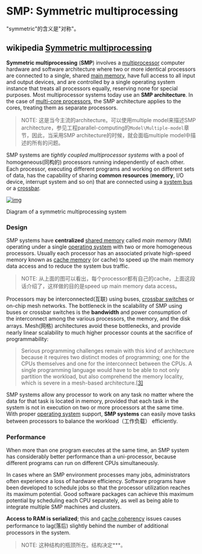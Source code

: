 # SMP: Symmetric multiprocessing

"symmetric"的含义是"对称"。

## wikipedia [Symmetric multiprocessing](https://en.wikipedia.org/wiki/Symmetric_multiprocessing)

**Symmetric multiprocessing** (**SMP**) involves a [multiprocessor](https://en.wikipedia.org/wiki/Multiprocessor) computer hardware and software architecture where two or more identical processors are connected to a single, shared [main memory](https://en.wikipedia.org/wiki/Main_memory), have full access to all input and output devices, and are controlled by a single operating system instance that treats all processors equally, reserving none for special purposes. Most multiprocessor systems today use an **SMP architecture**. In the case of [multi-core processors](https://en.wikipedia.org/wiki/Multi-core_processor), the SMP architecture applies to the cores, treating them as separate processors.

> NOTE: 这是当今主流的architecture。可以使用multiple model来描述SMP architecture，参见工程parallel-computing的`Model\Multiple-model`章节，因此，当采用SMP architecture的时候，就会面临multiple model中描述的所有的问题。



SMP systems are *tightly coupled multiprocessor systems* with a pool of homogeneous(同构的) processors running independently of each other. Each processor, executing different programs and working on different sets of data, has the capability of sharing **common resources** (**memory**, I/O device, interrupt system and so on) that are connected using a [system bus](https://en.wikipedia.org/wiki/System_bus) or a [crossbar](https://en.wikipedia.org/wiki/Crossbar_switch).

[![img](https://upload.wikimedia.org/wikipedia/commons/thumb/1/1c/SMP_-_Symmetric_Multiprocessor_System.svg/440px-SMP_-_Symmetric_Multiprocessor_System.svg.png)](https://en.wikipedia.org/wiki/File:SMP_-_Symmetric_Multiprocessor_System.svg)

Diagram of a symmetric multiprocessing system



### Design

SMP systems have **centralized** [shared memory](https://en.wikipedia.org/wiki/Shared_memory_architecture) called *main memory* (MM) operating under a single [operating system](https://en.wikipedia.org/wiki/Operating_system) with two or more homogeneous processors. Usually each processor has an associated private high-speed memory known as [cache memory](https://en.wikipedia.org/wiki/Cache_memory) (or cache) to speed up the main memory data access and to reduce the system bus traffic.

> NOTE: 从上面的图可以看出，每个processor都有自己的cache，上面这段话介绍了，这样做的目的是speed up main memory data access。

Processors may be interconnected(互联) using buses, [crossbar switches](https://en.wikipedia.org/wiki/Crossbar_switch) or on-chip mesh networks. The bottleneck in the scalability of SMP using buses or crossbar switches is the **bandwidth** and power consumption of the interconnect among the various processors, the memory, and the disk arrays. Mesh(网格) architectures avoid these bottlenecks, and provide nearly linear scalability to much higher processor counts at the sacrifice of programmability:

> Serious programming challenges remain with this kind of architecture because it requires two distinct modes of programming; one for the CPUs themselves and one for the interconnect between the CPUs. A single programming language would have to be able to not only partition the workload, but also comprehend the memory locality, which is severe in a mesh-based architecture.[[3\]](https://en.wikipedia.org/wiki/Symmetric_multiprocessing#cite_note-AutoMQ-1-3)

SMP systems allow any processor to work on any task no matter where the data for that task is located in memory, provided that each task in the system is not in execution on two or more processors at the same time. With proper [operating system](https://en.wikipedia.org/wiki/Operating_system) support, **SMP systems** can easily move tasks between processors to balance the workload（工作负载） efficiently.

### Performance

When more than one program executes at the same time, an SMP system has considerably better performance than a uni-processor, because different programs can run on different CPUs simultaneously.

In cases where an SMP environment processes many jobs, administrators often experience a loss of hardware efficiency. Software programs have been developed to schedule jobs so that the processor utilization reaches its maximum potential. Good software packages can achieve this maximum potential by scheduling each CPU separately, as well as being able to integrate multiple SMP machines and clusters.

**Access to RAM is serialized**; this and [cache coherency](https://infogalactic.com/info/Cache_coherency) issues causes performance to lag(落后) slightly behind the number of additional processors in the system.

> NOTE: 这种结构的瓶颈所在。结构决定***。